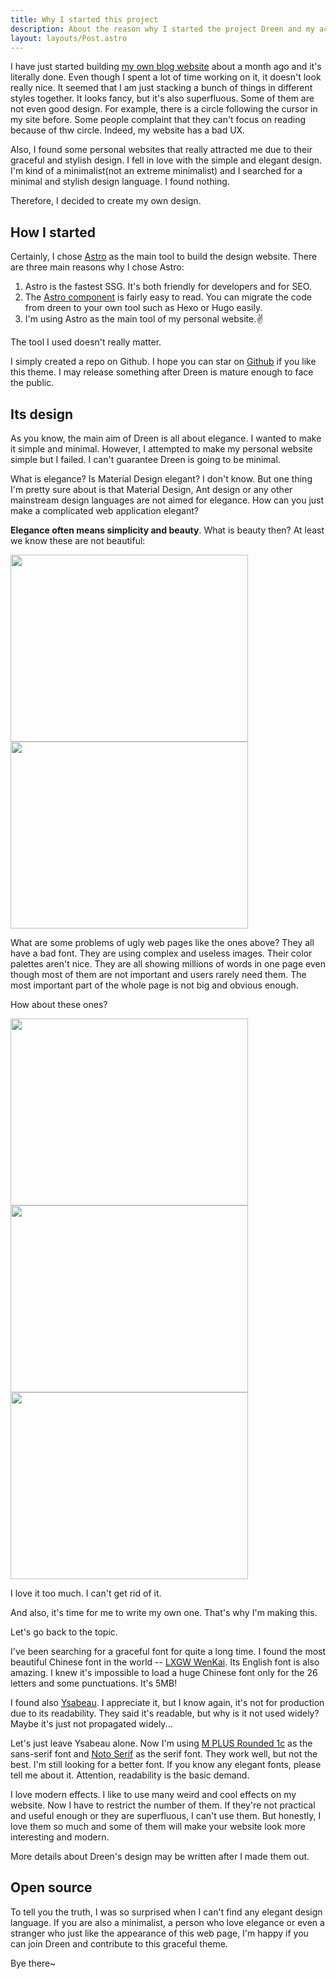 ```yaml
---
title: Why I started this project
description: About the reason why I started the project Dreen and my actual objective.
layout: layouts/Post.astro
---
```


I have just started building [my own blog website](https://zihan.ga) about a month ago and it's literally done. Even though I spent a lot of time working on it, it doesn't look really nice. It seemed that I am just stacking a bunch of things in different styles together. It looks fancy, but it's also superfluous. Some of them are not even good design. For example, there is a circle following the cursor in my site before. Some people complaint that they can't focus on reading because of thw circle. Indeed, my website has a bad UX.

Also, I found some personal websites that really attracted me due to their graceful and stylish design. I fell in love with the simple and elegant design. I'm kind of a minimalist(not an extreme minimalist) and I searched for a minimal and stylish design language. I found nothing.

Therefore, I decided to create my own design.

## How I started

Certainly, I chose [Astro](https://astro.build) as the main tool to build the design website. There are three main reasons why I chose Astro:

1. Astro is the fastest SSG. It's both friendly for developers and for SEO.
2. The [Astro component](https://docs.astro.build/en/core-concepts/astro-components/) is fairly easy to read. You can migrate the code from dreen to your own tool such as Hexo or Hugo easily.
3. I'm using Astro as the main tool of my personal website.✌️

The tool I used doesn't really matter.

I simply created a repo on Github. I hope you can star on [Github](https://github.com/zihan-ch/dreen) if you like this theme. I may release something after Dreen is mature enough to face the public.

## Its design

As you know, the main aim of Dreen is all about elegance. I wanted to make it simple and minimal. However, I attempted to make my personal website simple but I failed. I can't guarantee Dreen is going to be minimal.

What is elegance? Is Material Design elegant? I don't know. But one thing I'm pretty sure about is that Material Design, Ant design or any other mainstream design languages are not aimed for elegance. How can you just make a complicated web application elegant?

**Elegance often means simplicity and beauty**. What is beauty then? At least we know these are not beautiful:

<div class="flex wrap">
    <img src="/image/impossibly-ugly-mobile-app-designs.jpg" width="380" height="299" />
    <img src="/image/ebay-2003.jpg" width="380" height="299" />
</div>

What are some problems of ugly web pages like the ones above? They all have a bad font. They are using complex and useless images. Their color palettes aren't nice. They are all showing millions of words in one page even though most of them are not important and users rarely need them. The most important part of the whole page is not big and obvious enough.

How about these ones?

<div class="flex wrap">
    <img src="/image/antfu-projects.png" width="380" height="299" />
    <img src="/image/miaoyan-home-cap.png" width="380" height="299" />
    <img src="/image/diu-home-cap.png" width="380" height="299" />
</div>

I love it too much. I can't get rid of it.

And also, it's time for me to write my own one. That's why I'm making this.

Let's go back to the topic.

I've been searching for a graceful font for quite a long time. I found the most beautiful Chinese font in the world -- [LXGW WenKai](https://github.com/lxgw/LxgwWenKai). Its English font is also amazing. I knew it's impossible to load a huge Chinese font only for the 26 letters and some punctuations. It's 5MB!

I found also [Ysabeau](https://github.com/CatharsisFonts/Ysabeau). I appreciate it, but I know again, it's not for production due to its readability. They said it's readable, but why is it not used widely? Maybe it's just not propagated widely...

Let's just leave Ysabeau alone. Now I'm using [M PLUS Rounded 1c](https://fonts.google.com/specimen/M+PLUS+Rounded+1c) as the sans-serif font and [Noto Serif](https://fonts.google.com/noto/specimen/Noto+Serif?query=noto+serif) as the serif font. They work well, but not the best. I'm still looking for a better font. If you know any elegant fonts, please tell me about it. Attention, readability is the basic demand.

I love modern effects. I like to use many weird and cool effects on my website. Now I have to restrict the number of them. If they're not practical and useful enough or they are superfluous, I can't use them. But honestly, I love them so much and some of them will make your website look more interesting and modern.

More details about Dreen's design may be written after I made them out.

## Open source

To tell you the truth, I was so surprised when I can't find any elegant design language. If you are also a minimalist, a person who love elegance or even a stranger who just like the appearance of this web page, I'm happy if you can join Dreen and contribute to this graceful theme.

Bye there~
